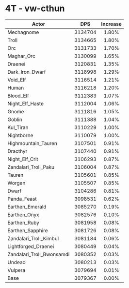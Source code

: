 # 4T - vw-cthun
| Actor | DPS | Increase |
|---|:---:|:---:|
|Mechagnome|3134704|1.80%|
|Troll|3134665|1.80%|
|Orc|3131733|1.70%|
|Maghar_Orc|3130099|1.65%|
|Draenei|3120831|1.35%|
|Dark_Iron_Dwarf|3118998|1.29%|
|Void_Elf|3116514|1.21%|
|Human|3116218|1.20%|
|Blood_Elf|3112383|1.07%|
|Night_Elf_Haste|3112004|1.06%|
|Gnome|3111816|1.05%|
|Goblin|3111388|1.04%|
|Kul_Tiran|3110229|1.00%|
|Nightborne|3110079|1.00%|
|Highmountain_Tauren|3107501|0.91%|
|Dracthyr|3107440|0.91%|
|Night_Elf_Crit|3106293|0.87%|
|Zandalari_Troll_Paku|3106004|0.87%|
|Tauren|3105601|0.85%|
|Worgen|3105507|0.85%|
|Dwarf|3104286|0.81%|
|Panda_Feast|3098531|0.62%|
|Earthen_Emerald|3085270|0.19%|
|Earthen_Onyx|3082576|0.10%|
|Earthen_Ruby|3081958|0.08%|
|Earthen_Sapphire|3081726|0.08%|
|Zandalari_Troll_Kimbul|3081184|0.06%|
|Lightforged_Draenei|3080449|0.04%|
|Zandalari_Troll_Bwonsamdi|3080352|0.03%|
|Undead|3080213|0.03%|
|Vulpera|3079694|0.01%|
|Base|3079367|0.00%|
